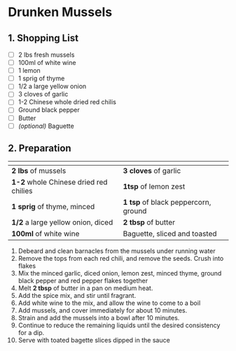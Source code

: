 # Drunken Mussels

## 1. Shopping List
- [ ] 2 lbs fresh mussels
- [ ] 100ml of white wine
- [ ] 1 lemon
- [ ] 1 sprig of thyme
- [ ] 1/2 a large yellow onion
- [ ] 3 cloves of garlic
- [ ] 1-2 Chinese whole dried red chilis
- [ ] Ground black pepper
- [ ] Butter
- [ ] *(optional)* Baguette

## 2. Preparation
|<!-- -->|<!-- -->|
|---|---|
| **2 lbs** of mussels | **3 cloves** of garlic|
| **1-2** whole Chinese dried red chilies | **1tsp** of lemon zest |
| **1 sprig** of thyme, minced | **1 tsp** of black peppercorn, ground |
| **1/2** a large yellow onion, diced | **2 tbsp** of butter |
| **100ml** of white wine | Baguette, sliced and toasted |

1. Debeard and clean barnacles from the mussels under running water
2. Remove the tops from each red chili, and remove the seeds. Crush into flakes
3. Mix the minced garlic, diced onion, lemon zest, minced thyme, ground black pepper and red pepper flakes together
4. Melt **2 tbsp** of butter in a pan on medium heat.
5. Add the spice mix, and stir until fragrant. 
6. Add white wine to the mix, and allow the wine to come to a boil
7. Add mussels, and cover immediately for about 10 minutes.
8. Strain and add the mussels into a bowl after 10 minutes.
9. Continue to reduce the remaining liquids until the desired consistency for a dip.
10. Serve with toated bagette slices dipped in the sauce